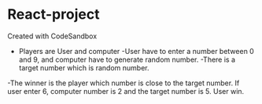 # React-project
Created with CodeSandbox

- Players are User and computer
-User have to enter a number between 0 and 9, and computer have to generate random number.
-There is a target number which is random number.

-The winner is the player which number is close to the target number.
If user enter 6, computer number is 2 and the target number is 5. User win.
